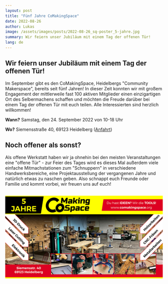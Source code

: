 ```yaml
---
layout: post
title: "Fünf Jahre CoMakingSpace"
date: 2022-08-26 
author: Lukas
image: /assets/images/posts/2022-08-26_sq-poster_5-jahre.jpg
summary: Wir feiern unser Jubiläum mit einem Tag der offenen Tür!
lang: de
---
```

## Wir feiern unser Jubiläum mit einem Tag der offenen Tür! ##

Im September gibt es den CoMakingSpace, Heidelbergs "Community Makerspace", bereits seit fünf Jahren! In dieser Zeit konnten wir mit großem Engagement der mittlerweile fast 100 aktiven Mitglieder einen einzigartigen Ort des Selbermachens schaffen und möchten die Freude darüber bei einem Tag der offenen Tür mit euch teilen. Alle Interessierten sind herzlich willkommen!

**Wann?** Samstag, den 24. September 2022 von 10-18 Uhr

**Wo?** Siemensstraße 40, 69123 Heidelberg ([Anfahrt](https://wiki.comakingspace.de/Anfahrt))

## Noch offener als sonst? ##

Als offene Werkstatt haben wir ja ohnehin bei den meisten Veranstaltungen eine "offene Tür" -  zur Feier des Tages wird es dieses Mal außerdem viele einfache Mitmachstationen zum "Schnuppern" in verschiedene Handwerksbereiche, eine Projektausstellung der vergangenen Jahre und natürlich etwas zu naschen geben. Also schnappt euch Freunde oder Familie und kommt vorbei, wir freuen uns auf euch!

##
![OpenDay_Banner](/assets/images/2022-09-24_CoMakingSpace-5-Jahre_Banner.jpg)
